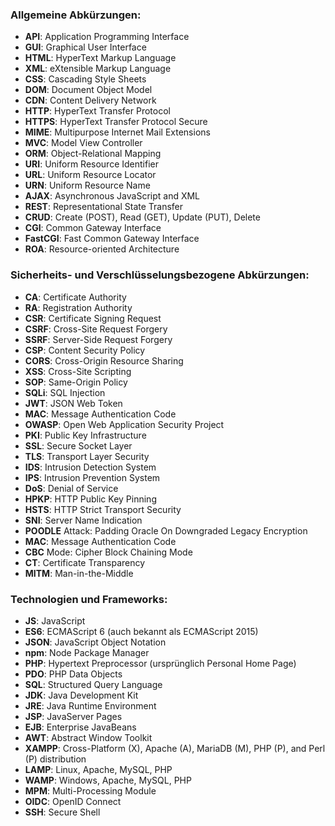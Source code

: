 ### Allgemeine Abkürzungen:

- **API**: Application Programming Interface
- **GUI**: Graphical User Interface
- **HTML**: HyperText Markup Language
- **XML**: eXtensible Markup Language
- **CSS**: Cascading Style Sheets
- **DOM**: Document Object Model
- **CDN**: Content Delivery Network
- **HTTP**: HyperText Transfer Protocol
- **HTTPS**: HyperText Transfer Protocol Secure
- **MIME**: Multipurpose Internet Mail Extensions
- **MVC**: Model View Controller
- **ORM**: Object-Relational Mapping
- **URI**: Uniform Resource Identifier
- **URL**: Uniform Resource Locator
- **URN**: Uniform Resource Name
- **AJAX**: Asynchronous JavaScript and XML
- **REST**: Representational State Transfer
- **CRUD**: Create (POST), Read (GET), Update (PUT), Delete
- **CGI**: Common Gateway Interface
- **FastCGI**: Fast Common Gateway Interface
- **ROA**: Resource-oriented Architecture
### Sicherheits- und Verschlüsselungsbezogene Abkürzungen:

- **CA**: Certificate Authority
- **RA**: Registration Authority
- **CSR**: Certificate Signing Request
- **CSRF**: Cross-Site Request Forgery
- **SSRF**: Server-Side Request Forgery
- **CSP**: Content Security Policy
- **CORS**: Cross-Origin Resource Sharing
- **XSS**: Cross-Site Scripting
- **SOP**: Same-Origin Policy
- **SQLi**: SQL Injection
- **JWT**: JSON Web Token
- **MAC**: Message Authentication Code
- **OWASP**: Open Web Application Security Project
- **PKI**: Public Key Infrastructure
- **SSL**: Secure Socket Layer
- **TLS**: Transport Layer Security
- **IDS**: Intrusion Detection System
- **IPS**: Intrusion Prevention System
- **DoS**: Denial of Service
- **HPKP**: HTTP Public Key Pinning
- **HSTS**: HTTP Strict Transport Security
- **SNI**: Server Name Indication
- **POODLE** Attack: Padding Oracle On Downgraded Legacy Encryption
- **MAC**: Message Authentication Code
- **CBC** Mode: Cipher Block Chaining Mode
- **CT**: Certificate Transparency
- **MITM**: Man-in-the-Middle

### Technologien und Frameworks:

- **JS**: JavaScript
- **ES6**: ECMAScript 6 (auch bekannt als ECMAScript 2015)
- **JSON**: JavaScript Object Notation
- **npm**: Node Package Manager
- **PHP**: Hypertext Preprocessor (ursprünglich Personal Home Page)
- **PDO**: PHP Data Objects
- **SQL**: Structured Query Language
- **JDK**: Java Development Kit
- **JRE**: Java Runtime Environment
- **JSP**: JavaServer Pages
- **EJB**: Enterprise JavaBeans
- **AWT**: Abstract Window Toolkit
- **XAMPP**: Cross-Platform (X), Apache (A), MariaDB (M), PHP (P), and Perl (P) distribution
- **LAMP**: Linux, Apache, MySQL, PHP
- **WAMP**: Windows, Apache, MySQL, PHP
- **MPM**: Multi-Processing Module
- **OIDC**: OpenID Connect
- **SSH**: Secure Shell